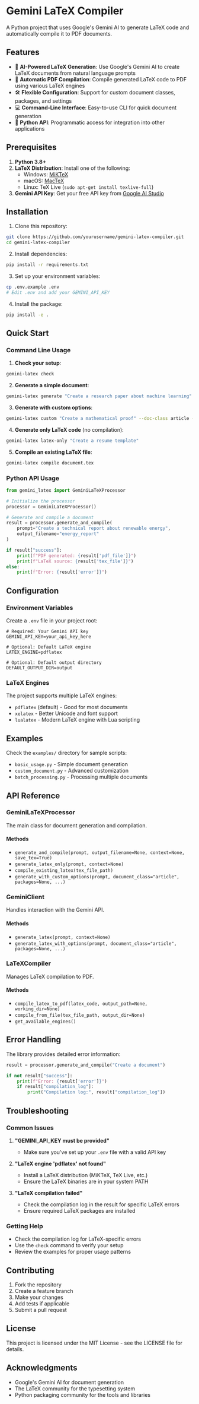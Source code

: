 # Gemini LaTeX Compiler

A Python project that uses Google's Gemini AI to generate LaTeX code and automatically compile it to PDF documents.

## Features

- 🤖 **AI-Powered LaTeX Generation**: Use Google's Gemini AI to create LaTeX documents from natural language prompts
- 📄 **Automatic PDF Compilation**: Compile generated LaTeX code to PDF using various LaTeX engines
- 🛠️ **Flexible Configuration**: Support for custom document classes, packages, and settings
- 💻 **Command-Line Interface**: Easy-to-use CLI for quick document generation
- 🐍 **Python API**: Programmatic access for integration into other applications

## Prerequisites

1. **Python 3.8+**
2. **LaTeX Distribution**: Install one of the following:
   - Windows: [MiKTeX](https://miktex.org/)
   - macOS: [MacTeX](https://tug.org/mactex/)
   - Linux: TeX Live (`sudo apt-get install texlive-full`)
3. **Gemini API Key**: Get your free API key from [Google AI Studio](https://aistudio.google.com/app/apikey)

## Installation

1. Clone this repository:
```bash
git clone https://github.com/yourusername/gemini-latex-compiler.git
cd gemini-latex-compiler
```

2. Install dependencies:
```bash
pip install -r requirements.txt
```

3. Set up your environment variables:
```bash
cp .env.example .env
# Edit .env and add your GEMINI_API_KEY
```

4. Install the package:
```bash
pip install -e .
```

## Quick Start

### Command Line Usage

1. **Check your setup**:
```bash
gemini-latex check
```

2. **Generate a simple document**:
```bash
gemini-latex generate "Create a research paper about machine learning"
```

3. **Generate with custom options**:
```bash
gemini-latex custom "Create a mathematical proof" --doc-class article --packages "amsmath,amssymb,theorem"
```

4. **Generate only LaTeX code** (no compilation):
```bash
gemini-latex latex-only "Create a resume template"
```

5. **Compile an existing LaTeX file**:
```bash
gemini-latex compile document.tex
```

### Python API Usage

```python
from gemini_latex import GeminiLaTeXProcessor

# Initialize the processor
processor = GeminiLaTeXProcessor()

# Generate and compile a document
result = processor.generate_and_compile(
    prompt="Create a technical report about renewable energy",
    output_filename="energy_report"
)

if result["success"]:
    print(f"PDF generated: {result['pdf_file']}")
    print(f"LaTeX source: {result['tex_file']}")
else:
    print(f"Error: {result['error']}")
```

## Configuration

### Environment Variables

Create a `.env` file in your project root:

```env
# Required: Your Gemini API key
GEMINI_API_KEY=your_api_key_here

# Optional: Default LaTeX engine
LATEX_ENGINE=pdflatex

# Optional: Default output directory
DEFAULT_OUTPUT_DIR=output
```

### LaTeX Engines

The project supports multiple LaTeX engines:
- `pdflatex` (default) - Good for most documents
- `xelatex` - Better Unicode and font support
- `lualatex` - Modern LaTeX engine with Lua scripting

## Examples

Check the `examples/` directory for sample scripts:

- `basic_usage.py` - Simple document generation
- `custom_document.py` - Advanced customization
- `batch_processing.py` - Processing multiple documents

## API Reference

### GeminiLaTeXProcessor

The main class for document generation and compilation.

#### Methods

- `generate_and_compile(prompt, output_filename=None, context=None, save_tex=True)`
- `generate_latex_only(prompt, context=None)`
- `compile_existing_latex(tex_file_path)`
- `generate_with_custom_options(prompt, document_class="article", packages=None, ...)`

### GeminiClient

Handles interaction with the Gemini API.

#### Methods

- `generate_latex(prompt, context=None)`
- `generate_latex_with_options(prompt, document_class="article", packages=None, ...)`

### LaTeXCompiler

Manages LaTeX compilation to PDF.

#### Methods

- `compile_latex_to_pdf(latex_code, output_path=None, working_dir=None)`
- `compile_from_file(tex_file_path, output_dir=None)`
- `get_available_engines()`

## Error Handling

The library provides detailed error information:

```python
result = processor.generate_and_compile("Create a document")

if not result["success"]:
    print(f"Error: {result['error']}")
    if result["compilation_log"]:
        print("Compilation log:", result["compilation_log"])
```

## Troubleshooting

### Common Issues

1. **"GEMINI_API_KEY must be provided"**
   - Make sure you've set up your `.env` file with a valid API key

2. **"LaTeX engine 'pdflatex' not found"**
   - Install a LaTeX distribution (MiKTeX, TeX Live, etc.)
   - Ensure the LaTeX binaries are in your system PATH

3. **"LaTeX compilation failed"**
   - Check the compilation log in the result for specific LaTeX errors
   - Ensure required LaTeX packages are installed

### Getting Help

- Check the compilation log for LaTeX-specific errors
- Use the `check` command to verify your setup
- Review the examples for proper usage patterns

## Contributing

1. Fork the repository
2. Create a feature branch
3. Make your changes
4. Add tests if applicable
5. Submit a pull request

## License

This project is licensed under the MIT License - see the LICENSE file for details.

## Acknowledgments

- Google's Gemini AI for document generation
- The LaTeX community for the typesetting system
- Python packaging community for the tools and libraries
